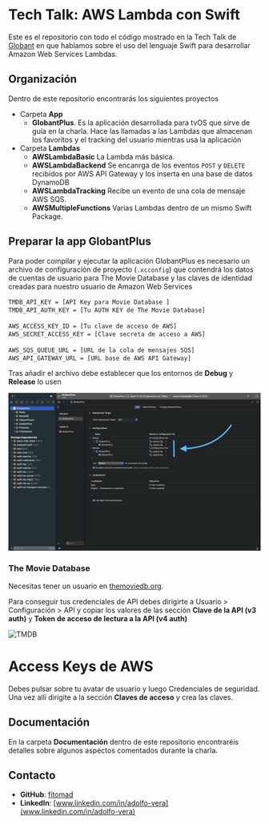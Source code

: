 # Tech Talk: AWS Lambda con Swift

Este es el repositorio con todo el código mostrado en la Tech Talk de [Globant](https://www.globant.com/) en que hablamos sobre el uso del lenguaje Swift para desarrollar Amazon Web Services Lambdas.

## Organización

Dentro de este repositorio encontrarás los siguientes proyectos

* Carpeta **App**
    * **GlobantPlus**. Es la aplicación desarrollada para tvOS que sirve de guía en la charla. Hace las llamadas a las Lambdas que almacenan los favoritos y el tracking del usuario mientras usa la aplicación
* Carpeta **Lambdas**
    * **AWSLambdaBasic** La Lambda más básica.
    * **AWSLambdaBackend** Se encanrga de los eventos `POST` y `DELETE` recibidos por AWS API Gateway y los inserta en una base de datos DynamoDB
    * **AWSLambdaTracking** Recibe un evento de una cola de mensaje AWS SQS.
    * **AWSMultipleFunctions** Varias Lambdas dentro de un mismo Swift Package.

## Preparar la app GlobantPlus

Para poder compilar y ejecutar la aplicación GlobantPlus es necesario un archivo de configuración de proyecto (`.xcconfig`) que contendrá los datos de cuentas de usuario para The Movie Database y las claves de identidad creadas para nuestro usuario de Amazon Web Services

```xcconfig
TMDB_API_KEY = [API Key para Movie Database ]
TMDB_API_AUTH_KEY = [Tu AUTH KEY de The Movie Database]

AWS_ACCESS_KEY_ID = [Tu clave de acceso de AWS]
AWS_SECRET_ACCESS_KEY = [Clave secreta de acceso a AWS]

AWS_SQS_QUEUE_URL = [URL de la cola de mensajes SQS]
AWS_API_GATEWAY_URL = [URL base de AWS API Gateway]
```

Tras añadir el archivo debe establecer que los entornos de **Debug** y **Release** lo usen

![Xcode-xcconfig](https://github.com/fitomad/TechTalk-AWS-Lamba-Swift/raw/main/Documentation/Images/XCConfig-Xcode.png)

### The Movie Database

Necesitas tener un usuario en [themoviedb.org](https://www.themoviedb.org/).

Para conseguir tus credenciales de API debes dirigirte a Usuario > Configuración > API y copiar
los valores de las sección **Clave de la API (v3 auth)** y **Token de acceso de lectura a la API (v4 auth)**

![TMDB](https://github.com/fitomad/TechTalk-AWS-Lamba-Swift/raw/main/Documentation/Images/tmdb.png)

# Access Keys de AWS

Debes pulsar sobre tu avatar de usuario y luego Credenciales de seguridad. Una vez allí dirígite a la sección **Claves de acceso** y crea las claves.

## Documentación

En la carpeta **Documentación** dentro de este repositorio encontraréis detalles sobre algunos aspectos comentados durante la charla.

## Contacto

* **GitHub**: [fitomad](https://github.com/fitomad)
* **LinkedIn**: [www.linkedin.com/in/adolfo-vera](www.linkedin.com/in/adolfo-vera)
